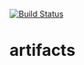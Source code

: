 [![Build Status](https://travis-ci.org/mendersoftware/artifacts.svg?branch=master)](https://travis-ci.org/mendersoftware/artifacts)

# artifacts
